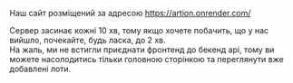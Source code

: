 Наш сайт розміщений за адресою https://artion.onrender.com/ <br>

Сервер засинає кожні 10 хв, тому якщо хочете побачить, що у нас вийшло, почекайте, 
будь ласка, до 2 хв. <br>
На жаль, ми не встигли приєднати фронтенд до бекенд api, тому ви можете насолодитись 
тільки головною сторінкою та переглянути вже добавлені лоти.